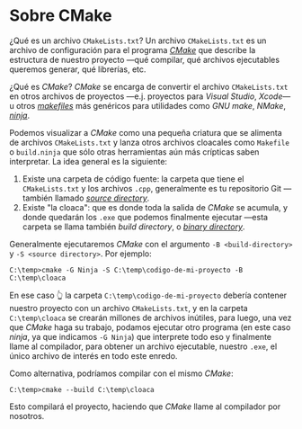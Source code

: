 # Sobre CMake

¿Qué es un archivo `CMakeLists.txt`? Un archivo `CMakeLists.txt` es un
archivo de configuración para el programa [*CMake*](https://cmake.org/)
que describe la estructura de nuestro proyecto —qué compilar, qué
archivos ejecutables queremos generar, qué librerías, etc.

¿Qué es *CMake*? *CMake* se encarga de convertir el archivo
`CMakeLists.txt` en otros archivos de proyectos —e.j. proyectos para
*Visual Studio*, *Xcode*— u otros
[*makefiles*](https://en.wikipedia.org/wiki/Makefile) más genéricos
para utilidades como *GNU make*, *NMake*,
[*ninja*](https://ninja-build.org/).

Podemos visualizar a *CMake* como una pequeña criatura que se alimenta
de archivos `CMakeLists.txt` y lanza otros archivos cloacales como `Makefile` o
`build.ninja` que sólo otras herramientas aún más crípticas saben interpretar.
La idea general es la siguiente:

1. Existe una carpeta de código fuente: la carpeta que tiene el
   `CMakeLists.txt` y los archivos `.cpp`, generalmente es tu repositorio Git
   —también llamado [*source directory*](https://cmake.org/cmake/help/latest/variable/CMAKE_SOURCE_DIR.html).
2. Existe "la cloaca": que es donde toda la salida de *CMake* se acumula,
   y donde quedarán los `.exe` que podemos finalmente ejecutar —esta
   carpeta se llama también *build directory*,
   o [*binary directory*](https://cmake.org/cmake/help/latest/variable/CMAKE_BINARY_DIR.html).

Generalmente ejecutaremos *CMake* con el argumento `-B <build-directory>`
y `-S <source directory>`. Por ejemplo:

    C:\temp>cmake -G Ninja -S C:\temp\codigo-de-mi-proyecto -B C:\temp\cloaca

En ese caso 👆 la carpeta
`C:\temp\codigo-de-mi-proyecto` debería contener nuestro
proyecto con un archivo `CMakeLists.txt`, y en la carpeta `C:\temp\cloaca`
se crearán millones de archivos inútiles, para luego, una vez que
*CMake* haga su trabajo, podamos ejecutar otro programa (en este caso *ninja*,
ya que indicamos `-G Ninja`) que interprete todo eso y finalmente llame al
compilador, para obtener un archivo ejecutable, nuestro `.exe`, el
único archivo de interés en todo este enredo.

Como alternativa, podríamos compilar con el mismo *CMake*:

    C:\temp>cmake --build C:\temp\cloaca

Esto compilará el proyecto, haciendo que *CMake* llame al compilador
por nosotros.
